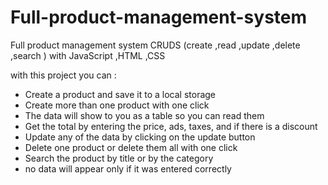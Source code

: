 # Full-product-management-system
Full product management system CRUDS (create ,read ,update ,delete ,search ) with JavaScript ,HTML ,CSS

with this project you can :
- Create a product and save it to a local storage
- Create more than one product with one click
- The data will show to you as a table so you can read them
- Get the total by entering the price, ads, taxes, and if there is a discount
- Update any of the data by clicking on the update button 
- Delete one product or delete them all with one click
- Search the product by title or by the category
- no data will appear only if it was entered correctly
